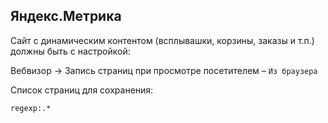 ## Яндекс.Метрика

Сайт с динамическим контентом (всплывашки, корзины, заказы и т.п.) должны быть с настройкой:

Вебвизор -> Запись страниц при просмотре посетителем – ``Из браузера``

Список страниц для сохранения:
````bash
regexp:.*
````